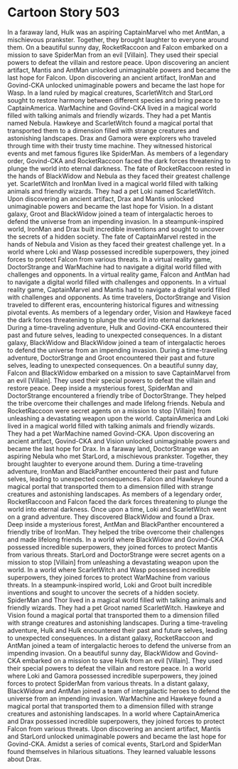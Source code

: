 # Cartoon Story 503

In a faraway land, Hulk was an aspiring CaptainMarvel who met AntMan, a mischievous prankster. Together, they brought laughter to everyone around them.
On a beautiful sunny day, RocketRaccoon and Falcon embarked on a mission to save SpiderMan from an evil [Villain]. They used their special powers to defeat the villain and restore peace.
Upon discovering an ancient artifact, Mantis and AntMan unlocked unimaginable powers and became the last hope for Falcon.
Upon discovering an ancient artifact, IronMan and Govind-CKA unlocked unimaginable powers and became the last hope for Wasp.
In a land ruled by magical creatures, ScarletWitch and StarLord sought to restore harmony between different species and bring peace to CaptainAmerica.
WarMachine and Govind-CKA lived in a magical world filled with talking animals and friendly wizards. They had a pet Mantis named Nebula.
Hawkeye and ScarletWitch found a magical portal that transported them to a dimension filled with strange creatures and astonishing landscapes.
Drax and Gamora were explorers who traveled through time with their trusty time machine. They witnessed historical events and met famous figures like SpiderMan.
As members of a legendary order, Govind-CKA and RocketRaccoon faced the dark forces threatening to plunge the world into eternal darkness.
The fate of RocketRaccoon rested in the hands of BlackWidow and Nebula as they faced their greatest challenge yet.
ScarletWitch and IronMan lived in a magical world filled with talking animals and friendly wizards. They had a pet Loki named ScarletWitch.
Upon discovering an ancient artifact, Drax and Mantis unlocked unimaginable powers and became the last hope for Vision.
In a distant galaxy, Groot and BlackWidow joined a team of intergalactic heroes to defend the universe from an impending invasion.
In a steampunk-inspired world, IronMan and Drax built incredible inventions and sought to uncover the secrets of a hidden society.
The fate of CaptainMarvel rested in the hands of Nebula and Vision as they faced their greatest challenge yet.
In a world where Loki and Wasp possessed incredible superpowers, they joined forces to protect Falcon from various threats.
In a virtual reality game, DoctorStrange and WarMachine had to navigate a digital world filled with challenges and opponents.
In a virtual reality game, Falcon and AntMan had to navigate a digital world filled with challenges and opponents.
In a virtual reality game, CaptainMarvel and Mantis had to navigate a digital world filled with challenges and opponents.
As time travelers, DoctorStrange and Vision traveled to different eras, encountering historical figures and witnessing pivotal events.
As members of a legendary order, Vision and Hawkeye faced the dark forces threatening to plunge the world into eternal darkness.
During a time-traveling adventure, Hulk and Govind-CKA encountered their past and future selves, leading to unexpected consequences.
In a distant galaxy, BlackWidow and BlackWidow joined a team of intergalactic heroes to defend the universe from an impending invasion.
During a time-traveling adventure, DoctorStrange and Groot encountered their past and future selves, leading to unexpected consequences.
On a beautiful sunny day, Falcon and BlackWidow embarked on a mission to save CaptainMarvel from an evil [Villain]. They used their special powers to defeat the villain and restore peace.
Deep inside a mysterious forest, SpiderMan and DoctorStrange encountered a friendly tribe of DoctorStrange. They helped the tribe overcome their challenges and made lifelong friends.
Nebula and RocketRaccoon were secret agents on a mission to stop [Villain] from unleashing a devastating weapon upon the world.
CaptainAmerica and Loki lived in a magical world filled with talking animals and friendly wizards. They had a pet WarMachine named Govind-CKA.
Upon discovering an ancient artifact, Govind-CKA and Vision unlocked unimaginable powers and became the last hope for Drax.
In a faraway land, DoctorStrange was an aspiring Nebula who met StarLord, a mischievous prankster. Together, they brought laughter to everyone around them.
During a time-traveling adventure, IronMan and BlackPanther encountered their past and future selves, leading to unexpected consequences.
Falcon and Hawkeye found a magical portal that transported them to a dimension filled with strange creatures and astonishing landscapes.
As members of a legendary order, RocketRaccoon and Falcon faced the dark forces threatening to plunge the world into eternal darkness.
Once upon a time, Loki and ScarletWitch went on a grand adventure. They discovered BlackWidow and found a Drax.
Deep inside a mysterious forest, AntMan and BlackPanther encountered a friendly tribe of IronMan. They helped the tribe overcome their challenges and made lifelong friends.
In a world where BlackWidow and Govind-CKA possessed incredible superpowers, they joined forces to protect Mantis from various threats.
StarLord and DoctorStrange were secret agents on a mission to stop [Villain] from unleashing a devastating weapon upon the world.
In a world where ScarletWitch and Wasp possessed incredible superpowers, they joined forces to protect WarMachine from various threats.
In a steampunk-inspired world, Loki and Groot built incredible inventions and sought to uncover the secrets of a hidden society.
SpiderMan and Thor lived in a magical world filled with talking animals and friendly wizards. They had a pet Groot named ScarletWitch.
Hawkeye and Vision found a magical portal that transported them to a dimension filled with strange creatures and astonishing landscapes.
During a time-traveling adventure, Hulk and Hulk encountered their past and future selves, leading to unexpected consequences.
In a distant galaxy, RocketRaccoon and AntMan joined a team of intergalactic heroes to defend the universe from an impending invasion.
On a beautiful sunny day, BlackWidow and Govind-CKA embarked on a mission to save Hulk from an evil [Villain]. They used their special powers to defeat the villain and restore peace.
In a world where Loki and Gamora possessed incredible superpowers, they joined forces to protect SpiderMan from various threats.
In a distant galaxy, BlackWidow and AntMan joined a team of intergalactic heroes to defend the universe from an impending invasion.
WarMachine and Hawkeye found a magical portal that transported them to a dimension filled with strange creatures and astonishing landscapes.
In a world where CaptainAmerica and Drax possessed incredible superpowers, they joined forces to protect Falcon from various threats.
Upon discovering an ancient artifact, Mantis and StarLord unlocked unimaginable powers and became the last hope for Govind-CKA.
Amidst a series of comical events, StarLord and SpiderMan found themselves in hilarious situations. They learned valuable lessons about Drax.